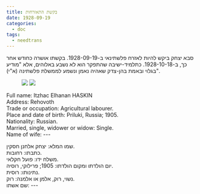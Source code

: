 ```yaml
---
title: בקשת התאזרחות
date: 1928-09-19
categories:
  - doc
tags:
  - needtrans
---
```


סבא יצחק ביקש להיות לאזרח פלשתינאי ב-1928-09-19.
בקשתו אושרה כחודש אחר כך, ב-1928-10-18.
כתלמיד-ישיבה שהתפקר הוא לא נשבע באלוהים, אלא "מודיע בגלוי ובאמת בהן-צדק שאהיה נאמן ונשמע
לממשלת פלשתינה (א"י)".

<figure class="half">
    <a  href="/haskindocs/assets/images/1928-09-19-naturalization-request-1.jpg">
    <img src="/haskindocs/assets/images/1928-09-19-naturalization-request-1.jpg"></a>
    <a  href="/haskindocs/assets/images/1928-09-19-naturalization-request-2.jpg">
    <img src="/haskindocs/assets/images/1928-09-19-naturalization-request-2.jpg"></a>
</figure>

Full name: Itzhac Elhanan HASKIN  
Address: Rehovoth  
Trade or occupation: Agricultural labourer.  
Place and date of birth: Priluki, Russia; 1905.  
Nationality: Russian.  
Married, single, widower or widow: Single.  
Name of wife: ---  

שמו המלא: יצחק אלחנן חסקין.  
כתבתו: רחובות.  
משלח ידו: פועל חקלאי.  
יום הולדתו ומקום הולדתו:  1905; פרילוקי, רוסיה.  
נתינותו: רוסית.  
נשוי, רוק, אלמן או אלמנה: רוק.  
שם אשתו: ---
